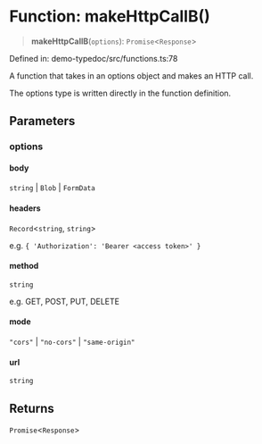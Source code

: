 # Function: makeHttpCallB()

> **makeHttpCallB**(`options`): `Promise`\<`Response`\>

Defined in: demo-typedoc/src/functions.ts:78

A function that takes in an options object and makes an HTTP call.

The options type is written directly in the function definition.

## Parameters

### options

#### body

`string` \| `Blob` \| `FormData`

#### headers

`Record`\<`string`, `string`\>

e.g. `{ 'Authorization': 'Bearer <access token>' }`

#### method

`string`

e.g. GET, POST, PUT, DELETE

#### mode

`"cors"` \| `"no-cors"` \| `"same-origin"`

#### url

`string`

## Returns

`Promise`\<`Response`\>

